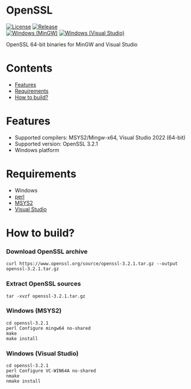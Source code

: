 # OpenSSL

[![License](https://img.shields.io/badge/License-MIT-green.svg)](LICENSE)
[![Release](https://img.shields.io/github/release/chronoxor/OpenSSL.svg?sort=semver)](https://github.com/chronoxor/OpenSSL/releases)
<br/>
[![Windows (MinGW)](https://img.shields.io/badge/Build-MinGW-4BC51D)](MinGW)
[![Windows (Visual Studio)](https://img.shields.io/badge/Build-VisualStudio-4BC51D)](VS)

OpenSSL 64-bit binaries for MinGW and Visual Studio

# Contents
  * [Features](#features)
  * [Requirements](#requirements)
  * [How to build?](#how-to-build)

# Features
* Supported compilers: MSYS2/Mingw-x64, Visual Studio 2022 (64-bit)
* Supported version: OpenSSL 3.2.1
* Windows platform

# Requirements
* Windows
* [perl](https://strawberryperl.com)
* [MSYS2](https://www.msys2.org)
* [Visual Studio](https://www.visualstudio.com)

# How to build?

### Download OpenSSL archive
```shell
curl https://www.openssl.org/source/openssl-3.2.1.tar.gz --output openssl-3.2.1.tar.gz
```

### Extract OpenSSL sources
```shell
tar -xvzf openssl-3.2.1.tar.gz
```

### Windows (MSYS2)
```shell
cd openssl-3.2.1
perl Configure mingw64 no-shared
make
make install
```

### Windows (Visual Studio)
```shell
cd openssl-3.2.1
perl Configure VC-WIN64A no-shared
nmake
nmake install
```
